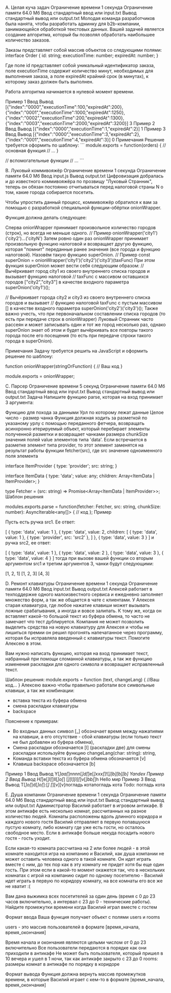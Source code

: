 A. Целая куча задач
Ограничение времени	1 секунда
Ограничение памяти	64.0 Мб
Ввод	стандартный ввод или input.txt
Вывод	стандартный вывод или output.txt
Молодая команда разработчиков была нанята, чтобы разработать админку для b2b-компании, занимающейся обработкой текстовых данных. Вашей задачей является создание алгоритма, который бы позволял обработать наибольшее количество заказов.

Заказы представляет собой массив объектов со следующими полями: interface Order { id: string; executionTime: number; expiredAt: number; }

Где поле id представляет собой уникальный идентификатор заказа, поле executionTime содержит количество минут, необходимых для выполнения заказа, а поле expiredAt крайний срок (в минутах), к которому заказ должен быть выполнен.

Работа алгоритма начинается в нулевой момент времени.

Пример 1
Ввод	Вывод
[{"index":"0000","executionTime":100,"expiredAt":200},{"index":"0001","executionTime":1000,"expiredAt":1250},{"index":"0002","executionTime":200,"expiredAt":1300},{"index":"0003","executionTime":2000,"expiredAt":3200}]
3
Пример 2
Ввод	Вывод
[{"index":"0000","executionTime":1,"expiredAt":2}]
1
Пример 3
Ввод	Вывод
[{"index":"0000","executionTime":3,"expiredAt":2},{"index":"0001","executionTime":4,"expiredAt":3}]
0
Примечания
Решение требуется оформить по шаблону: ``` module.exports = function(orders) {
// основная функция
// ...
}

// вспомогательные функции
// ... ```


B. Луковый коммивояжёр
Ограничение времени	1 секунда
Ограничение памяти	64.0 Мб
Ввод	input.js
Вывод	output.txt
Цифровизация добралась и до известного коммивояжёра по прозвищу "Луковый Странник", теперь он обязан постоянно отчитываться перед налоговой страны N о том, какие города собирается посетить.

Чтобы упростить данный процесс, коммивояжёр обратился к вам за помощью с разработкой специальной функции-обёртки onionWrapper.

Функция должна делать следующее:

Сперва onionWrapper принимает произвольное количество городов (строк), но всегда не меньше одного.
// Пример
onionWrapper('city1')('city2')...('cityN')
Затем ровно один раз onionWrapper принимает произвольную функцию налоговой и возвращает другую функцию, которая "помнит" переданные ранее значения (все города и функцию налоговой). Назовём такую функцию superOnion.
// Пример
const superOnion = onionWrapper('city1')('city2')('city3')(taxFunc)
При этом функция superOnion может вести себя следующим образом:
// Вычёркивает город city1 из своего внутреннего списка городов и вызывает функцию налоговой
// taxFunc с массивом оставшихся городов ["city2","city3"] в качестве входного параметра
superOnion('city1')();

// Вычёркивает города city2 и city3 из своего внутреннего списка городов и вызывает
// функцию налоговой taxFunc с пустым массивом [] в качестве входного параметра
superOnion('city2')('city3')();
Также важно учесть, что при первоначальном составлении списка городов (то есть при передаче строк в onionWrapper) Луковый Странник часто рассеян и может записывать один и тот же город несколько раз, однако superOnion знает об этом и будет вычёркивать все повторы такого города после его посещения (то есть при передаче строки такого города в superOnion).

Примечания
Задачу требуется решить на JavaScript и оформить решение по шаблону:

function onionWrapper(stringOrFunction) {
  // Ваш код
}

module.exports = onionWrapper;


C. Парсер
Ограничение времени	5 секунд
Ограничение памяти	64.0 Мб
Ввод	стандартный ввод или input.txt
Вывод	стандартный вывод или output.txt
Задача
Напишите функцию parse, которая на вход принимает 3 аргумента:

Функцию для похода за данными
Урл по которому лежат данные
Целое число - размер чанка
Функция должная ходить за разметкой по указаному урлу с помощью переданного фетчера, возвращать асинхронно итерируемый объект, который перебирает элементы полученной разметки и возвращает чанками размера chunkSize значения полей value элементов типа 'data'. Если встречается в разметке элемент типа provider, то этот элемент заменятся на результат работы функции fetcher(src), где src значение одноименного поля элемента

interface ItemProvider {
  type: 'provider';
  src: string;
}

interface ItemData {
  type: 'data';
  value: any;
  children: Array<ItemData | ItemProvider>;
}

type Fetcher = (src: string) => Promise<Array<ItemData | ItemProvider>>;
Шаблон решения

modules.exports.parse = function(fetcher: Fetcher, src: string, chunkSize: number): AsyncIterable<any[]> {
  // код
};
Пример

Пусть есть ручка src1. Ее ответ:

 [
    {
      type: 'data',
      value: 1
    },
    {
      type: 'data',
      value: 2,
      children: [
        {
          type: 'data',
          value: 1
        },
        {
          type: 'provider',
          src: 'src2'
        },
      ]
    },
    {
      type: 'data',
      value: 3
    }
  ]
и ручка src2, ее ответ:

  [
    {
      type: 'data',
      value: 1
    },
    {
      type: 'data',
      value: 2
    },
    {
      type: 'data',
      value: 3
    },
    {
      type: 'data',
      value: 4
    }
     ]
тогда при вызове вашей функции со вторым аргументом src1 и третим аргументов 3, чанки будут следующими:

[1, 2, 1]
[1, 2, 3]
[4, 3]

D. Ремонт клавиатуры
Ограничение времени	1 секунда
Ограничение памяти	64.0 Мб
Ввод	input.txt
Вывод	output.txt
Алексей работает в техподдержке одного малоизвестного сервиса и ежедневно заполняет множество форм, а так же общается в чате с клиентами. У Алексея старая клавиатура, где любое нажатие клавиши может вызывать ложные срабатывания, а иногда и вовсе залипать. К тому же, когда он вставляет какой-то большой текст из буфера обмена, то часто не замечает что тест дублируется. Компания не может позволить выделить средства на новую клавиатуру для Алексея и чтобы не лишиться премии он решил прогонять напечатанное через программу, которая бы исправляла введенный с клавиатуры текст. Помогите Алексею в этом.

Вам нужно написать функцию, которая на вход принимает текст, набранный при помощи сломанной клавиатуры, а так же функцию изменения раскладки для одного символа и возвращает исправленный текст.

Шаблон решения:
module.exports = function (text, changeLang) {
 //Ваш код...
}
Алексею важно чтобы правильно работали все символьные клавиши, а так же комбинации:
- вставка текста из буфера обмена
- смена раскладки клавиатуры
- backspace

Пояснение к примерам:
- Во входных данных символ [_] обозначает время между нажатиями на клавиши, а его отсутствие - сбой клавиатуры (если только текст не был добавлен из буфера обмена),
- Смена раскладки обозначается [l] (раскладки две) для смены раскладки используйте функцию changeLang(char: string): string,
- Команда вставки текста из буфера обмена обозначается [v]
- Клавиша backspace обозначается [b]

Пример 1
Ввод	Вывод
Y[_]aa[_]nnnn[_]d[_]e[_]xxx[_]![_][b][b][b]
Yandex
Пример 2
Ввод	Вывод
H[_]e[_]l[_]ll[_]o[_]
[_][l][l][_]v[_]bb[_]h
Hello
мир
Пример 3
Ввод	Вывод
T[_]o[_]d[_]o[_]:[_]
[_][v][v]погладь котапогладь кота
Todo:
погладь кота


E. Душа компании
Ограничение времени	1 секунда
Ограничение памяти	64.0 Мб
Ввод	стандартный ввод или input.txt
Вывод	стандартный вывод или output.txt
Администратор Василий работает в игровом антикафе. В этом антикафе есть несколько комнат, рассчитанных на разное количество людей. Комнаты расположены вдоль длинного коридора и каждого нового гостя Василий отправляет в первую попавшуюся пустую комнату, либо комнату где уже есть гости, но осталось свободное место. Если в антикафе больше некуда посадить нового гостя - гость уходит.

Если какая-то комната рассчитана на 2 или более людей - в этой комнате находится игра на компанию и Василий, как душа компании не может оставить человека одного в такой комнате. Он идет играть вместе с ним, до тех пор как в эту комнату не придет хотя бы еще один гость. При этом если в какой-то момент окажется так, что в нескольких комнатах с игрой на компанию сидит по одному посетителю - Василий идет играть в первую по коридору комнату, на все комнаты его все же не хватит :(

Вам дана выжимка всех посетителей за один день (время с 0 до 23 часов включительно, а интервал с 23 до 0 - технические работы). Найдите промежутки времени когда Василий играл вместе с гостем

Формат ввода
Ваша функция получает объект с полями users и rooms

users - это массив пользователей в формате [время_начала, время_окончания]

Время начала и окончания являются целыми числом от 0 до 23 включительно
Все пользователи передаются в порядке как они приходили в антикафе
Не может быть пользователя, который пришел в 10 вечера и ушел в 1 ночи, так как антикафе закрыто с 23 до 0
rooms: размеры комнат в антикафе по порядку в коридоре

Формат вывода
Функция должна вернуть массив промежутков времени, в которые Василий играет с кем-то в формате [время_начала, время_окончания]